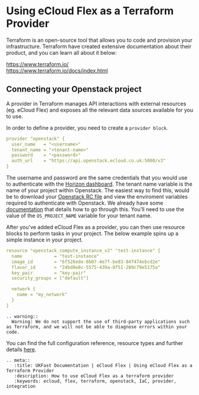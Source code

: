 # Using eCloud Flex as a Terraform Provider

Terraform is an open-source tool that allows you to code and provision your infrastructure. Terraform have created extensive documentation about their product, and you can learn all about it below:

<https://www.terraform.io/>  
<https://www.terraform.io/docs/index.html>

## Connecting your Openstack project

A provider in Terraform manages API interactions with external resources (eg. eCloud Flex) and exposes all the relevant data sources available for you to use.

In order to define a provider, you need to create a `provider block`.

```yaml
provider "openstack" {
  user_name   = "<username>"
  tenant_name = "<tenant-name>"
  password    = "<password>"
  auth_url    = "https://api.openstack.ecloud.co.uk:5000/v3"
}
```

The username and password are the same credentials that you would use to authenticate with the [Horizon dashboard](https://api.openstack.ecloud.co.uk/auth/login/). The tenant name variable is the name of your project within Openstack. The easiest way to find this, would be to download your [Openstack RC file](https://api.openstack.ecloud.co.uk/project/api_access/openrc/) and view the enviroment variables required to authenticate with Openstack. We already have some [documentation](https://docs.ukfast.co.uk/cloud/flex/general/settingvars.html) that details how to go through this. You'll need to use the value of the `OS_PROJECT_NAME` variable for your tenant name.

After you've added eCloud Flex as a provider, you can then use resource blocks to perform tasks in your project. The below example spins up a simple instance in your project.

```yaml
resource "openstack_compute_instance_v2" "test-instance" {
  name            = "test-instance"
  image_id        = "6f526ede-0b07-4e7f-be83-84f474ebcd2e"
  flavor_id       = "24bd8e8c-5575-439a-8f51-289c79e5175a"
  key_pair        = "key-pair"
  security_groups = ["default"]

  network {
    name = "my_network"
  }
}
```

```eval_rst
.. warning::
  Warning: We do not support the use of third-party applications such as Terraform, and we will not be able to diagnose errors within your code.
```

You can find the full configuration reference, resource types and further details [here](https://www.terraform.io/docs/providers/openstack/).

```eval_rst
.. meta::
   :title: UKFast Documentation | eCloud Flex | Using eCloud Flex as a Terraform Provider
   :description: How to use eCloud Flex as a terraform provider
   :keywords: ecloud, flex, terraform, openstack, IaC, provider, integration
```
